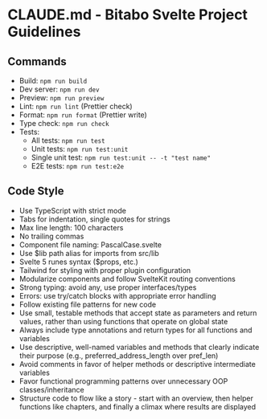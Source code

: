 # CLAUDE.md - Bitabo Svelte Project Guidelines

## Commands
- Build: `npm run build`
- Dev server: `npm run dev`
- Preview: `npm run preview`
- Lint: `npm run lint` (Prettier check)
- Format: `npm run format` (Prettier write)
- Type check: `npm run check`
- Tests:
  - All tests: `npm run test`
  - Unit tests: `npm run test:unit`
  - Single unit test: `npm run test:unit -- -t "test name"`
  - E2E tests: `npm run test:e2e`

## Code Style
- Use TypeScript with strict mode
- Tabs for indentation, single quotes for strings
- Max line length: 100 characters
- No trailing commas
- Component file naming: PascalCase.svelte
- Use $lib path alias for imports from src/lib
- Svelte 5 runes syntax ($props, etc.)
- Tailwind for styling with proper plugin configuration
- Modularize components and follow SvelteKit routing conventions
- Strong typing: avoid any, use proper interfaces/types
- Errors: use try/catch blocks with appropriate error handling
- Follow existing file patterns for new code
- Use small, testable methods that accept state as parameters and return values, rather than using functions that operate on global state
- Always include type annotations and return types for all functions and variables
- Use descriptive, well-named variables and methods that clearly indicate their purpose (e.g., preferred_address_length over pref_len)
- Avoid comments in favor of helper methods or descriptive intermediate variables
- Favor functional programming patterns over unnecessary OOP classes/inheritance
- Structure code to flow like a story - start with an overview, then helper functions like chapters, and finally a climax where results are displayed